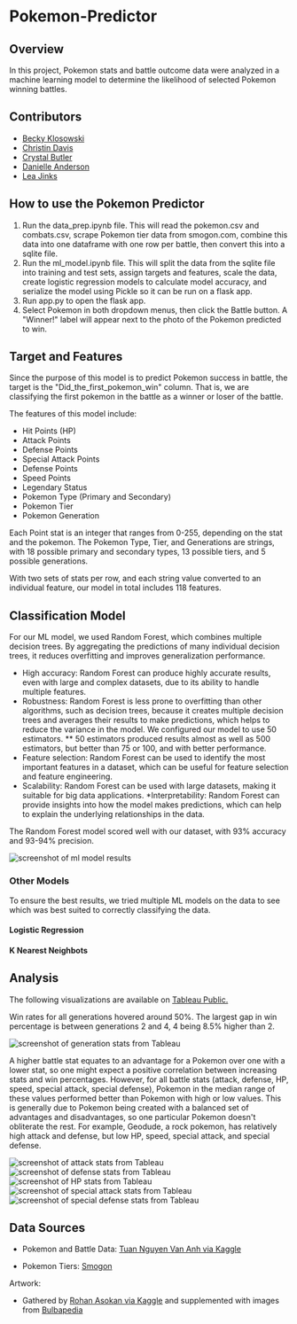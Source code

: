 # Pokemon-Predictor

## Overview
In this project, Pokemon stats and battle outcome data were analyzed in a machine learning model to determine the likelihood of selected Pokemon winning battles.


## Contributors
* [Becky Klosowski](https://github.com/andcetera)
* [Christin Davis](https://github.com/christinamberdavis)
* [Crystal Butler](https://github.com/cmbutler83)
* [Danielle Anderson](https://github.com/dganderson94)
* [Lea Jinks](https://github.com/leajinks)


## How to use the Pokemon Predictor
1. Run the data_prep.ipynb file. This will read the pokemon.csv and combats.csv, scrape Pokemon tier data from smogon.com, combine this data into one dataframe with one row per battle, then convert this into a sqlite file.
2. Run the ml_model.ipynb file. This will split the data from the sqlite file into training and test sets, assign targets and features, scale the data, create logistic regression models to calculate model accuracy, and serialize the model using Pickle so it can be run on a flask app.
3. Run app.py to open the flask app.
4. Select Pokemon in both dropdown menus, then click the Battle button. A "Winner!" label will appear next to the photo of the Pokemon predicted to win.

## Target and Features
Since the purpose of this model is to predict Pokemon success in battle, the target is the "Did_the_first_pokemon_win" column. That is, we are classifying the first pokemon in the battle as a winner or loser of the battle. 

The features of this model include:
* Hit Points (HP)
* Attack Points
* Defense Points
* Special Attack Points
* Defense Points
* Speed Points
* Legendary Status
* Pokemon Type (Primary and Secondary)
* Pokemon Tier
* Pokemon Generation

Each Point stat is an integer that ranges from 0-255, depending on the stat and the pokemon. The Pokemon Type, Tier, and Generations are strings, with 18 possible primary and secondary types, 13 possible tiers, and 5 possible generations.

With two sets of stats per row, and each string value converted to an individual feature, our model in total includes 118 features.


## Classification Model
For our ML model, we used Random Forest, which combines multiple decision trees. By aggregating the predictions of many individual decision trees, it reduces overfitting and improves generalization performance.

* High accuracy: Random Forest can produce highly accurate results, even with large and complex datasets, due to its ability to handle multiple features.
* Robustness: Random Forest is less prone to overfitting than other algorithms, such as decision trees, because it creates multiple decision trees and averages their results to make predictions, which helps to reduce the variance in the model. We configured our model to use 50 estimators. 
** 50 estimators produced results almost as well as 500 estimators, but better than 75 or 100, and with better performance.
* Feature selection: Random Forest can be used to identify the most important features in a dataset, which can be useful for feature selection and feature engineering.
* Scalability: Random Forest can be used with large datasets, making it suitable for big data applications.
*Interpretability: Random Forest can provide insights into how the model makes predictions, which can help to explain the underlying relationships in the data.

The Random Forest model scored well with our dataset, with 93% accuracy and 93-94% precision. 

![screenshot of ml model results](https://github.com/leajinks/Pokemon-Predictor/blob/main/static/img/analysis/ml_results.png)

### Other Models
To ensure the best results, we tried multiple ML models on the data to see which was best suited to correctly classifying the data. 

#### Logistic Regression
#### K Nearest Neighbots

## Analysis
The following visualizations are available on [Tableau Public.](https://public.tableau.com/app/profile/crystal1427/viz/PokemonStats_16813522570140/PokemonWinnerStats?publish=yes)

Win rates for all generations hovered around 50%. The largest gap in win percentage is between generations 2 and 4, 4 being 8.5% higher than 2.

![screenshot of generation stats from Tableau](https://github.com/leajinks/Pokemon-Predictor/blob/main/static/img/analysis/gen_stats.png)

A higher battle stat equates to an advantage for a Pokemon over one with a lower stat, so one might expect a positive correlation between increasing stats and win percentages. However, for all battle stats (attack, defense, HP, speed, special attack, special defense), Pokemon in the median range of these values performed better than Pokemon with high or low values. This is generally due to Pokemon being created with a balanced set of advantages and disadvantages, so one particular Pokemon doesn't obliterate the rest. For example, Geodude, a rock pokemon, has relatively high attack and defense, but low HP, speed, special attack, and special defense.

![screenshot of attack stats from Tableau](https://github.com/leajinks/Pokemon-Predictor/blob/main/static/img/analysis/atk_stats.png)
![screenshot of defense stats from Tableau](https://github.com/leajinks/Pokemon-Predictor/blob/main/static/img/analysis/def_stats.png)
![screenshot of HP stats from Tableau](https://github.com/leajinks/Pokemon-Predictor/blob/main/static/img/analysis/hp_stats.png)
![screenshot of special attack stats from Tableau](https://github.com/leajinks/Pokemon-Predictor/blob/main/static/img/analysis/spatk_stats.png)
![screenshot of special defense stats from Tableau](https://github.com/leajinks/Pokemon-Predictor/blob/main/static/img/analysis/spdef_stats.png)

## Data Sources
* Pokemon and Battle Data: [Tuan Nguyen Van Anh via Kaggle](
https://www.kaggle.com/datasets/tuannguyenvananh/pokemon-dataset-with-team-combat?select=pokemon.csv)

* Pokemon Tiers: [Smogon](https://www.smogon.com/dex/xy/pokemon/)

Artwork: 
* Gathered by [Rohan Asokan via Kaggle](https://www.kaggle.com/datasets/arenagrenade/the-complete-pokemon-images-data-set)
and supplemented with images from [Bulbapedia](https://bulbapedia.bulbagarden.net/wiki/Main_Page)
